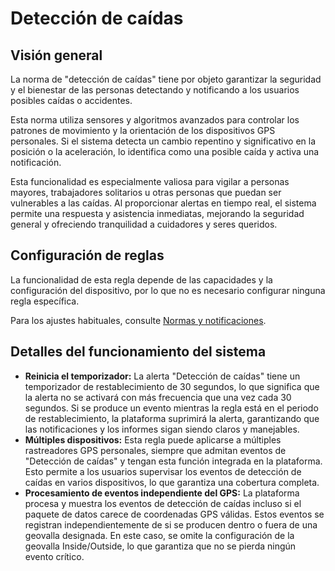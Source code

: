 # Detección de caídas

## Visión general

La norma de "detección de caídas" tiene por objeto garantizar la seguridad y el bienestar de las personas detectando y notificando a los usuarios posibles caídas o accidentes.

Esta norma utiliza sensores y algoritmos avanzados para controlar los patrones de movimiento y la orientación de los dispositivos GPS personales. Si el sistema detecta un cambio repentino y significativo en la posición o la aceleración, lo identifica como una posible caída y activa una notificación.

Esta funcionalidad es especialmente valiosa para vigilar a personas mayores, trabajadores solitarios u otras personas que puedan ser vulnerables a las caídas. Al proporcionar alertas en tiempo real, el sistema permite una respuesta y asistencia inmediatas, mejorando la seguridad general y ofreciendo tranquilidad a cuidadores y seres queridos.

## Configuración de reglas

La funcionalidad de esta regla depende de las capacidades y la configuración del dispositivo, por lo que no es necesario configurar ninguna regla específica.

Para los ajustes habituales, consulte [Normas y notificaciones](../).

## Detalles del funcionamiento del sistema

* **Reinicia el temporizador:** La alerta "Detección de caídas" tiene un temporizador de restablecimiento de 30 segundos, lo que significa que la alerta no se activará con más frecuencia que una vez cada 30 segundos. Si se produce un evento mientras la regla está en el periodo de restablecimiento, la plataforma suprimirá la alerta, garantizando que las notificaciones y los informes sigan siendo claros y manejables.
* **Múltiples dispositivos:** Esta regla puede aplicarse a múltiples rastreadores GPS personales, siempre que admitan eventos de "Detección de caídas" y tengan esta función integrada en la plataforma. Esto permite a los usuarios supervisar los eventos de detección de caídas en varios dispositivos, lo que garantiza una cobertura completa.
* **Procesamiento de eventos independiente del GPS:** La plataforma procesa y muestra los eventos de detección de caídas incluso si el paquete de datos carece de coordenadas GPS válidas. Estos eventos se registran independientemente de si se producen dentro o fuera de una geovalla designada. En este caso, se omite la configuración de la geovalla Inside/Outside, lo que garantiza que no se pierda ningún evento crítico.
